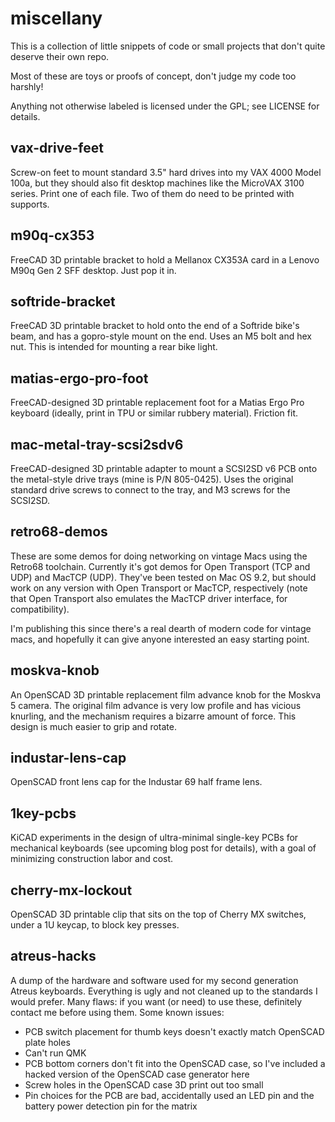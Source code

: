 miscellany
==========

This is a collection of little snippets of code or small projects that don't quite deserve their own repo.

Most of these are toys or proofs of concept, don't judge my code too harshly!

Anything not otherwise labeled is licensed under the GPL; see LICENSE for details.

vax-drive-feet
--------------
Screw-on feet to mount standard 3.5" hard drives into my VAX 4000 Model 100a, but they should also fit desktop machines like the MicroVAX 3100 series.  Print one of each file.  Two of them do need to be printed with supports.

m90q-cx353
----------
FreeCAD 3D printable bracket to hold a Mellanox CX353A card in a Lenovo M90q Gen 2 SFF desktop.  Just pop it in.

softride-bracket
----------------
FreeCAD 3D printable bracket to hold onto the end of a Softride bike's beam, and has a gopro-style mount on the end.  Uses an M5 bolt and hex nut.  This is intended for mounting a rear bike light.

matias-ergo-pro-foot
--------------------
FreeCAD-designed 3D printable replacement foot for a Matias Ergo Pro keyboard (ideally, print in TPU or similar rubbery material).  Friction fit.

mac-metal-tray-scsi2sdv6
------------------------
FreeCAD-designed 3D printable adapter to mount a SCSI2SD v6 PCB onto the metal-style drive trays (mine is P/N 805-0425).  Uses the original standard drive screws to connect to the tray, and M3 screws for the SCSI2SD.

retro68-demos
-------------
These are some demos for doing networking on vintage Macs using the Retro68 toolchain.  Currently it's got demos for Open Transport (TCP and UDP) and MacTCP (UDP).  They've been tested on Mac OS 9.2, but should work on any version with Open Transport or MacTCP, respectively (note that Open Transport also emulates the MacTCP driver interface, for compatibility).

I'm publishing this since there's a real dearth of modern code for vintage macs, and hopefully it can give anyone interested an easy starting point.

moskva-knob
-----------
An OpenSCAD 3D printable replacement film advance knob for the Moskva 5 camera.  The original film advance is very low profile and has vicious knurling, and the mechanism requires a bizarre amount of force.  This design is much easier to grip and rotate.

industar-lens-cap
-----------------
OpenSCAD front lens cap for the Industar 69 half frame lens.

1key-pcbs
---------
KiCAD experiments in the design of ultra-minimal single-key PCBs for mechanical keyboards (see upcoming blog post for details), with a goal of minimizing construction labor and cost.

cherry-mx-lockout
-----------------
OpenSCAD 3D printable clip that sits on the top of Cherry MX switches, under a 1U keycap, to block key presses.

atreus-hacks
------------
A dump of the hardware and software used for my second generation Atreus keyboards.  Everything is ugly and not cleaned up to the standards I would prefer.  Many flaws: if you want (or need) to use these, definitely contact me before using them.  Some known issues:

* PCB switch placement for thumb keys doesn't exactly match OpenSCAD plate holes
* Can't run QMK
* PCB bottom corners don't fit into the OpenSCAD case, so I've included a hacked version of the OpenSCAD case generator here
* Screw holes in the OpenSCAD case 3D print out too small
* Pin choices for the PCB are bad, accidentally used an LED pin and the battery power detection pin for the matrix

